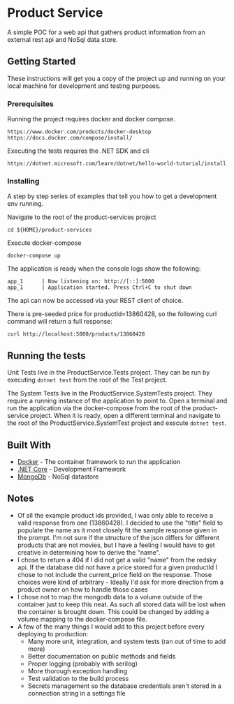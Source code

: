 # Product Service

A simple POC for a web api that gathers product information from an external rest api and NoSql data store. 

## Getting Started

These instructions will get you a copy of the project up and running on your local machine for development and testing purposes. 

### Prerequisites

Running the project requires docker and docker compose.  

```
https://www.docker.com/products/docker-desktop
https://docs.docker.com/compose/install/
```

Executing the tests requires the .NET SDK and cli 

```
https://dotnet.microsoft.com/learn/dotnet/hello-world-tutorial/install
```

### Installing

A step by step series of examples that tell you how to get a development env running.

Navigate to the root of the product-services project

```
cd ${HOME}/product-services
```

Execute docker-compose

```
docker-compose up
```

The application is ready when the console logs show the following:
```
app_1      | Now listening on: http://[::]:5000
app_1      | Application started. Press Ctrl+C to shut down

```
The api can now be accessed via your REST client of choice. 

There is pre-seeded price for productId=13860428, so the following curl command will return a full response:

```
curl http://localhost:5000/products/13860428
```

## Running the tests

Unit Tests live in the ProductService.Tests project. They can be run by executing `dotnet test` from the root of the Test project. 

The System Tests live in the ProductService.SystemTests project. They require a running instance of the application to point to. Open a terminal and run the application via the docker-compose from the root of the product-service project. When it is ready, open a different terminal and navigate to the root of the ProductService.SystemTest project and execute `dotnet test`.


## Built With

* [Docker](www.docker.com) - The container framework to run the application
* [.NET Core](https://github.com/dotnet/core) - Development Framework
* [MongoDb](https://www.mongodb.com/) - NoSql datastore

## Notes

* Of all the example product ids provided, I was only able to receive a valid response from one (13860428).
I decided to use the "title" field to populate the name as it most closely fit the sample response given in the prompt. 
I'm not sure if the structure of the json differs for different products that are not movies, but I have a feeling I would have to get creative in determining how to derive the "name".
* I chose to return a 404 if I did not get a valid "name" from the redsky api. If the database did not have a price stored for a given productId I chose to not include the current_price field on the response. Those choices were kind of arbitrary - Ideally I'd ask for more direction from a product owner on how to handle those cases
* I chose not to map the mongodb data to a volume outside of the container just to keep this neat. As such all stored data will be lost when the container is brought down. This could be changed by adding a volume mapping to the docker-compose file. 
* A few of the many things I would add to this project before every deploying to production:
  - Many more unit, integration, and system tests (ran out of time to add more)
  - Better documentation on public methods and fields
  - Proper logging (probably with serilog)
  - More thorough exception handling
  - Test validation to the build process
  - Secrets management so the database credentials aren't stored in a connection string in a settings file 
  

